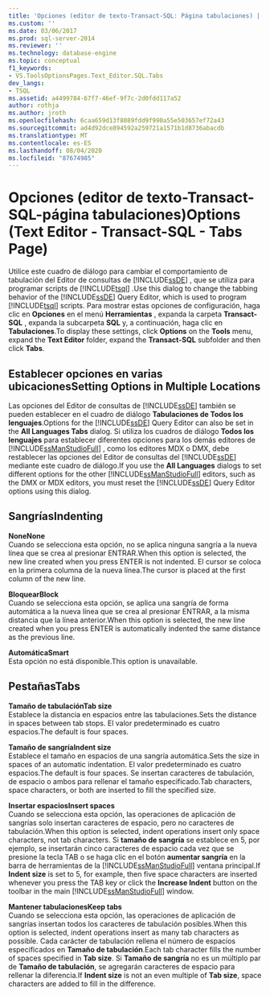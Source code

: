 ```yaml
---
title: 'Opciones (editor de texto-Transact-SQL: Página tabulaciones) | Microsoft Docs'
ms.custom: ''
ms.date: 03/06/2017
ms.prod: sql-server-2014
ms.reviewer: ''
ms.technology: database-engine
ms.topic: conceptual
f1_keywords:
- VS.ToolsOptionsPages.Text_Editor.SQL.Tabs
dev_langs:
- TSQL
ms.assetid: a4499784-67f7-46ef-9f7c-2d0fdd117a52
author: rothja
ms.author: jroth
ms.openlocfilehash: 6caa659d13f8089fdd9f990a55e503657ef72a43
ms.sourcegitcommit: ad4d92dce894592a259721a1571b1d8736abacdb
ms.translationtype: MT
ms.contentlocale: es-ES
ms.lasthandoff: 08/04/2020
ms.locfileid: "87674985"
---
```

# <a name="options-text-editor---transact-sql---tabs-page"></a><span data-ttu-id="c5059-102">Opciones (editor de texto-Transact-SQL-página tabulaciones)</span><span class="sxs-lookup"><span data-stu-id="c5059-102">Options (Text Editor - Transact-SQL - Tabs Page)</span></span>
  <span data-ttu-id="c5059-103">Utilice este cuadro de diálogo para cambiar el comportamiento de tabulación del Editor de consultas de [!INCLUDE[ssDE](../includes/ssde-md.md)] , que se utiliza para programar scripts de [!INCLUDE[tsql](../includes/tsql-md.md)] .</span><span class="sxs-lookup"><span data-stu-id="c5059-103">Use this dialog to change the tabbing behavior of the [!INCLUDE[ssDE](../includes/ssde-md.md)] Query Editor, which is used to program [!INCLUDE[tsql](../includes/tsql-md.md)] scripts.</span></span> <span data-ttu-id="c5059-104">Para mostrar estas opciones de configuración, haga clic en **Opciones** en el menú **Herramientas** , expanda la carpeta **Transact-SQL** , expanda la subcarpeta **SQL** y, a continuación, haga clic en **Tabulaciones**.</span><span class="sxs-lookup"><span data-stu-id="c5059-104">To display these settings, click **Options** on the **Tools** menu, expand the **Text Editor** folder, expand the **Transact-SQL** subfolder and then click **Tabs**.</span></span>  
  
## <a name="setting-options-in-multiple-locations"></a><span data-ttu-id="c5059-105">Establecer opciones en varias ubicaciones</span><span class="sxs-lookup"><span data-stu-id="c5059-105">Setting Options in Multiple Locations</span></span>  
 <span data-ttu-id="c5059-106">Las opciones del Editor de consultas de [!INCLUDE[ssDE](../includes/ssde-md.md)] también se pueden establecer en el cuadro de diálogo **Tabulaciones de Todos los lenguajes**.</span><span class="sxs-lookup"><span data-stu-id="c5059-106">Options for the [!INCLUDE[ssDE](../includes/ssde-md.md)] Query Editor can also be set in the **All Languages Tabs** dialog.</span></span> <span data-ttu-id="c5059-107">Si utiliza los cuadros de diálogo **Todos los lenguajes** para establecer diferentes opciones para los demás editores de [!INCLUDE[ssManStudioFull](../includes/ssmanstudiofull-md.md)] , como los editores MDX o DMX, debe restablecer las opciones del Editor de consultas del [!INCLUDE[ssDE](../includes/ssde-md.md)] mediante este cuadro de diálogo.</span><span class="sxs-lookup"><span data-stu-id="c5059-107">If you use the **All Languages** dialogs to set different options for the other [!INCLUDE[ssManStudioFull](../includes/ssmanstudiofull-md.md)] editors, such as the DMX or MDX editors, you must reset the [!INCLUDE[ssDE](../includes/ssde-md.md)] Query Editor options using this dialog.</span></span>  
  
## <a name="indenting"></a><span data-ttu-id="c5059-108">Sangrías</span><span class="sxs-lookup"><span data-stu-id="c5059-108">Indenting</span></span>  
 <span data-ttu-id="c5059-109">**None**</span><span class="sxs-lookup"><span data-stu-id="c5059-109">**None**</span></span>  
 <span data-ttu-id="c5059-110">Cuando se selecciona esta opción, no se aplica ninguna sangría a la nueva línea que se crea al presionar ENTRAR.</span><span class="sxs-lookup"><span data-stu-id="c5059-110">When this option is selected, the new line created when you press ENTER is not indented.</span></span> <span data-ttu-id="c5059-111">El cursor se coloca en la primera columna de la nueva línea.</span><span class="sxs-lookup"><span data-stu-id="c5059-111">The cursor is placed at the first column of the new line.</span></span>  
  
 <span data-ttu-id="c5059-112">**Bloquear**</span><span class="sxs-lookup"><span data-stu-id="c5059-112">**Block**</span></span>  
 <span data-ttu-id="c5059-113">Cuando se selecciona esta opción, se aplica una sangría de forma automática a la nueva línea que se crea al presionar ENTRAR, a la misma distancia que la línea anterior.</span><span class="sxs-lookup"><span data-stu-id="c5059-113">When this option is selected, the new line created when you press ENTER is automatically indented the same distance as the previous line.</span></span>  
  
 <span data-ttu-id="c5059-114">**Automática**</span><span class="sxs-lookup"><span data-stu-id="c5059-114">**Smart**</span></span>  
 <span data-ttu-id="c5059-115">Esta opción no está disponible.</span><span class="sxs-lookup"><span data-stu-id="c5059-115">This option is unavailable.</span></span>  
  
## <a name="tabs"></a><span data-ttu-id="c5059-116">Pestañas</span><span class="sxs-lookup"><span data-stu-id="c5059-116">Tabs</span></span>  
 <span data-ttu-id="c5059-117">**Tamaño de tabulación**</span><span class="sxs-lookup"><span data-stu-id="c5059-117">**Tab size**</span></span>  
 <span data-ttu-id="c5059-118">Establece la distancia en espacios entre las tabulaciones.</span><span class="sxs-lookup"><span data-stu-id="c5059-118">Sets the distance in spaces between tab stops.</span></span> <span data-ttu-id="c5059-119">El valor predeterminado es cuatro espacios.</span><span class="sxs-lookup"><span data-stu-id="c5059-119">The default is four spaces.</span></span>  
  
 <span data-ttu-id="c5059-120">**Tamaño de sangría**</span><span class="sxs-lookup"><span data-stu-id="c5059-120">**Indent size**</span></span>  
 <span data-ttu-id="c5059-121">Establece el tamaño en espacios de una sangría automática.</span><span class="sxs-lookup"><span data-stu-id="c5059-121">Sets the size in spaces of an automatic indentation.</span></span> <span data-ttu-id="c5059-122">El valor predeterminado es cuatro espacios.</span><span class="sxs-lookup"><span data-stu-id="c5059-122">The default is four spaces.</span></span> <span data-ttu-id="c5059-123">Se insertan caracteres de tabulación, de espacio o ambos para rellenar el tamaño especificado.</span><span class="sxs-lookup"><span data-stu-id="c5059-123">Tab characters, space characters, or both are inserted to fill the specified size.</span></span>  
  
 <span data-ttu-id="c5059-124">**Insertar espacios**</span><span class="sxs-lookup"><span data-stu-id="c5059-124">**Insert spaces**</span></span>  
 <span data-ttu-id="c5059-125">Cuando se selecciona esta opción, las operaciones de aplicación de sangrías solo insertan caracteres de espacio, pero no caracteres de tabulación.</span><span class="sxs-lookup"><span data-stu-id="c5059-125">When this option is selected, indent operations insert only space characters, not tab characters.</span></span> <span data-ttu-id="c5059-126">Si **tamaño de sangría** se establece en 5, por ejemplo, se insertarán cinco caracteres de espacio cada vez que se presione la tecla TAB o se haga clic en el botón **aumentar sangría** en la barra de herramientas de la [!INCLUDE[ssManStudioFull](../includes/ssmanstudiofull-md.md)] ventana principal.</span><span class="sxs-lookup"><span data-stu-id="c5059-126">If **Indent size** is set to 5, for example, then five space characters are inserted whenever you press the TAB key or click the **Increase Indent** button on the toolbar in the main [!INCLUDE[ssManStudioFull](../includes/ssmanstudiofull-md.md)] window.</span></span>  
  
 <span data-ttu-id="c5059-127">**Mantener tabulaciones**</span><span class="sxs-lookup"><span data-stu-id="c5059-127">**Keep tabs**</span></span>  
 <span data-ttu-id="c5059-128">Cuando se selecciona esta opción, las operaciones de aplicación de sangrías insertan todos los caracteres de tabulación posibles.</span><span class="sxs-lookup"><span data-stu-id="c5059-128">When this option is selected, indent operations insert as many tab characters as possible.</span></span> <span data-ttu-id="c5059-129">Cada carácter de tabulación rellena el número de espacios especificados en **Tamaño de tabulación**.</span><span class="sxs-lookup"><span data-stu-id="c5059-129">Each tab character fills the number of spaces specified in **Tab size**.</span></span> <span data-ttu-id="c5059-130">Si **Tamaño de sangría** no es un múltiplo par de **Tamaño de tabulación**, se agregarán caracteres de espacio para rellenar la diferencia.</span><span class="sxs-lookup"><span data-stu-id="c5059-130">If **Indent size** is not an even multiple of **Tab size**, space characters are added to fill in the difference.</span></span>  
  
  
